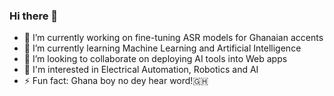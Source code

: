 ### Hi there 👋
- 🔭 I’m currently working on fine-tuning ASR models for Ghanaian accents
- 🌱 I’m currently learning Machine Learning and Artificial Intelligence
- 👯 I’m looking to collaborate on deploying AI tools into Web apps
- 👀 I'm interested in Electrical Automation, Robotics and AI
- ⚡ Fun fact: Ghana boy no dey hear word!🇬🇭
<!--
**kojomensahonums/kojomensahonums** is a ✨ _special_ ✨ repository because its `README.md` (this file) appears on your GitHub profile.

Here are some ideas to get you started:

- 🔭 I’m currently working on fine-tuning ASR models for Ghanaian accents
- 🌱 I’m currently learning Machine Learning and Artificial Intelligence
- 👯 I’m looking to collaborate on deploying AI tools into Web apps
- 👀 I'm interested in Electrical Automation, Robotics and AI
- ⚡ Fun fact: Ghana boy no dey hear word!🇬🇭
-->
